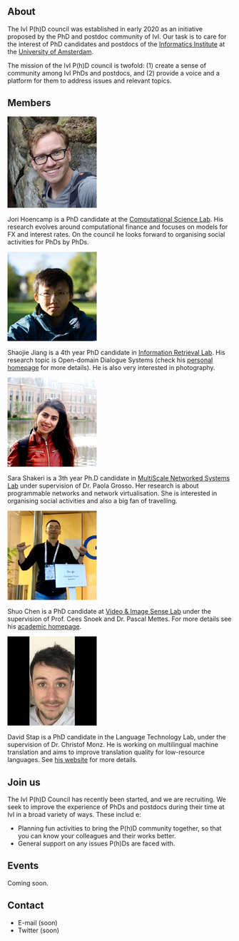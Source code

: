 
## About
The IvI P(h)D council was established in early 2020 as an initiative proposed by the PhD and postdoc community of IvI. Our task is to care for the interest of PhD candidates and postdocs of the [Informatics Institute](https://ivi.uva.nl) at the [University of Amsterdam](https://www.uva.nl).

The mission of the IvI P(h)D council is twofold: (1) create a sense of community among IvI PhDs and postdocs, and (2) provide a voice and a platform for them to address issues and relevant topics.

## Members
<img src="jori.jpg" alt="drawing" width="200"/>

Jori Hoencamp is a PhD candidate at the [Computational Science Lab](https://ivi.uva.nl/content/research-groups/computational-science/computational-science.html). His research evolves around computational finance and focuses on models for FX and interest rates. On the council he looks forward to organising social activities for PhDs by PhDs.

<img src="shaojie.jpg" alt="drawing" width="200"/>

Shaojie Jiang is a 4th year PhD candidate in [Information Retrieval Lab](https://ilps.science.uva.nl). His research topic is Open-domain Dialogue Systems (check his [personal homepage](https://shaojiejiang.github.io/) for more details). He is also very interested in photography.

<img src="sara.jpg" alt="drawing" width="200"/>

Sara Shakeri is a 3th year Ph.D candidate in [MultiScale Networked Systems Lab](https://ivi.fnwi.uva.nl/sne/research/mns/) under supervision of Dr. Paola Grosso. Her research is about programmable networks and network virtualisation. She is interested in organising social activities and also a big fan of travelling.

<img src="shuo.jpg" alt="drawing" width="200"/>

Shuo Chen is a PhD candidate at [Video & Image Sense Lab](https://ivi.fnwi.uva.nl/vislab/) under the supervision of Prof. Cees Snoek and Dr. Pascal Mettes. For more details see his [academic homepage](https://staff.fnwi.uva.nl/s.chen3/).

<img src="david.jpg" alt="drawing" width="200"/>

David Stap is a PhD candidate in the Language Technology Lab, under the supervision of Dr. Christof Monz. He is working on multilingual machine translation and aims to improve translation quality for low-resource languages. See [his website](https://davidstap.github.io) for more details.

## Join us
The IvI P(h)D Council has recently been started, and we are recruiting. We seek to improve the experience of PhDs and postdocs during their time at IvI in a broad variety of ways. These includ  e:
- Planning fun activities to bring the P(h)D community together, so that you can know your colleagues and their works better.
- General support on any issues P(h)Ds are faced with.

## Events
Coming soon.

## Contact
- E-mail (soon)
- Twitter (soon)
